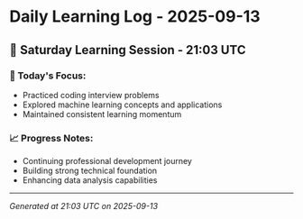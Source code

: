 # Daily Learning Log - 2025-09-13

## 📅 Saturday Learning Session - 21:03 UTC

### 🎯 Today's Focus:
- Practiced coding interview problems
- Explored machine learning concepts and applications
- Maintained consistent learning momentum

### 📈 Progress Notes:
- Continuing professional development journey
- Building strong technical foundation
- Enhancing data analysis capabilities

---
*Generated at 21:03 UTC on 2025-09-13*
